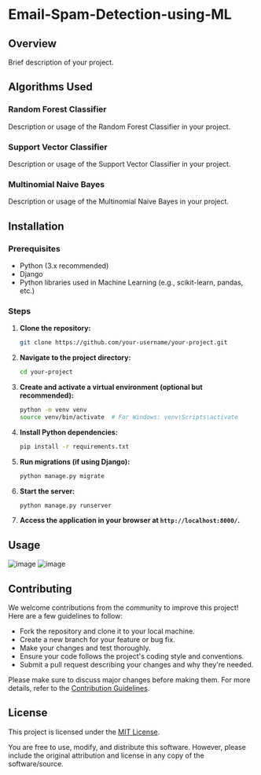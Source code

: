 # Email-Spam-Detection-using-ML

## Overview

Brief description of your project.

## Algorithms Used

### Random Forest Classifier

Description or usage of the Random Forest Classifier in your project.

### Support Vector Classifier

Description or usage of the Support Vector Classifier in your project.

### Multinomial Naive Bayes

Description or usage of the Multinomial Naive Bayes in your project.

## Installation

### Prerequisites

- Python (3.x recommended)
- Django
- Python libraries used in Machine Learning (e.g., scikit-learn, pandas, etc.)

### Steps

1. **Clone the repository:**

    ```bash
    git clone https://github.com/your-username/your-project.git
    ```

2. **Navigate to the project directory:**

    ```bash
    cd your-project
    ```

3. **Create and activate a virtual environment (optional but recommended):**

    ```bash
    python -m venv venv
    source venv/bin/activate  # For Windows: venv\Scripts\activate
    ```

4. **Install Python dependencies:**

    ```bash
    pip install -r requirements.txt
    ```

5. **Run migrations (if using Django):**

    ```bash
    python manage.py migrate
    ```

6. **Start the server:**

    ```bash
    python manage.py runserver
    ```

7. **Access the application in your browser at `http://localhost:8000/`.**

## Usage

![image](https://github.com/neeraj46665/email-spam-detection-using-ML/assets/100067646/9f1c2bac-aafa-4ddb-9f2e-9dbd562c2029)
![image](https://github.com/neeraj46665/email-spam-detection-using-ML/assets/100067646/984c4d29-1f5f-4f00-831f-3345427f142f)

## Contributing

We welcome contributions from the community to improve this project! Here are a few guidelines to follow:

- Fork the repository and clone it to your local machine.
- Create a new branch for your feature or bug fix.
- Make your changes and test thoroughly.
- Ensure your code follows the project's coding style and conventions.
- Submit a pull request describing your changes and why they're needed.

Please make sure to discuss major changes before making them. For more details, refer to the [Contribution Guidelines](CONTRIBUTING.md).

## License

This project is licensed under the [MIT License](https://opensource.org/licenses/MIT).

You are free to use, modify, and distribute this software. However, please include the original attribution and license in any copy of the software/source.




